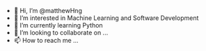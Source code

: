 - 👋 Hi, I’m @matthewHng
- 👀 I’m interested in Machine Learning and Software Development
- 🌱 I’m currently learning Python
- 💞️ I’m looking to collaborate on ...
- 📫 How to reach me ...

<!---
matthewHng/matthewHng is a ✨ special ✨ repository because its `README.md` (this file) appears on your GitHub profile.
You can click the Preview link to take a look at your changes.
--->
